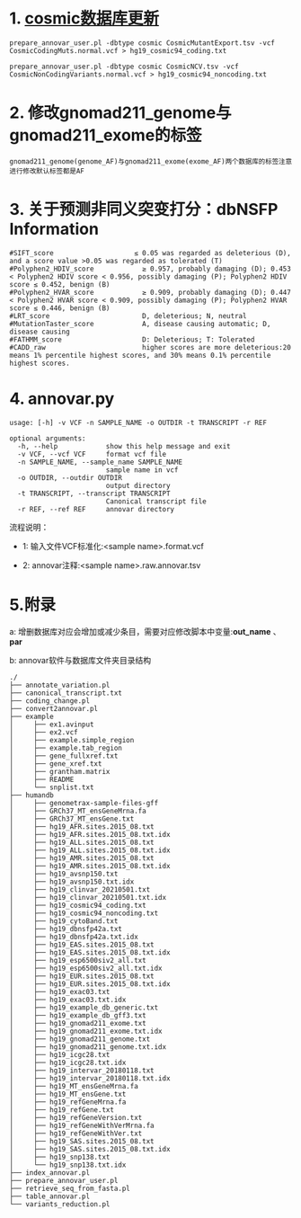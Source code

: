 # 1. [cosmic数据库更新](https://annovar.openbioinformatics.org/en/latest/user-guide/filter/)

    prepare_annovar_user.pl -dbtype cosmic CosmicMutantExport.tsv -vcf CosmicCodingMuts.normal.vcf > hg19_cosmic94_coding.txt

    prepare_annovar_user.pl -dbtype cosmic CosmicNCV.tsv -vcf CosmicNonCodingVariants.normal.vcf > hg19_cosmic94_noncoding.txt

# 2. 修改gnomad211_genome与gnomad211_exome的标签

    gnomad211_genome(genome_AF)与gnomad211_exome(exome_AF)两个数据库的标签注意进行修改默认标签都是AF

# 3. 关于预测非同义突变打分：dbNSFP Information

    #SIFT_score                    ≤ 0.05 was regarded as deleterious (D), and a score value >0.05 was regarded as tolerated (T)
    #Polyphen2_HDIV_score            ≥ 0.957, probably damaging (D); 0.453 < Polyphen2 HDIV score < 0.956, possibly damaging (P); Polyphen2 HDIV score ≤ 0.452, benign (B)
    #Polyphen2_HVAR_score            ≥ 0.909, probably damaging (D); 0.447 < Polyphen2 HVAR score < 0.909, possibly damaging (P); Polyphen2 HVAR score ≤ 0.446, benign (B)
    #LRT_score                       D, deleterious; N, neutral
    #MutationTaster_score            A, disease causing automatic; D, disease causing
    #FATHMM_score                    D: Deleterious; T: Tolerated
    #CADD_raw                        higher scores are more deleterious:20 means 1% percentile highest scores, and 30% means 0.1% percentile highest scores.

# 4. annovar.py

    usage: [-h] -v VCF -n SAMPLE_NAME -o OUTDIR -t TRANSCRIPT -r REF

    optional arguments:
      -h, --help            show this help message and exit
      -v VCF, --vcf VCF     format vcf file
      -n SAMPLE_NAME, --sample_name SAMPLE_NAME
                            sample name in vcf
      -o OUTDIR, --outdir OUTDIR
                            output directory
      -t TRANSCRIPT, --transcript TRANSCRIPT
                            Canonical transcript file
      -r REF, --ref REF     annovar directory


流程说明：

+   1:  输入文件VCF标准化:\<sample name\>.format.vcf 

+   2:  annovar注释:\<sample name\>.raw.annovar.tsv

# 5.附录

a:  增删数据库对应会增加或减少条目，需要对应修改脚本中变量:**out_name** 、 **par** 

b:  annovar软件与数据库文件夹目录结构

    ./
    ├── annotate_variation.pl
    ├── canonical_transcript.txt
    ├── coding_change.pl
    ├── convert2annovar.pl
    ├── example
    │     ├── ex1.avinput
    │     ├── ex2.vcf
    │     ├── example.simple_region
    │     ├── example.tab_region
    │     ├── gene_fullxref.txt
    │     ├── gene_xref.txt
    │     ├── grantham.matrix
    │     ├── README
    │     └── snplist.txt
    ├── humandb
    │     ├── genometrax-sample-files-gff
    │     ├── GRCh37_MT_ensGeneMrna.fa
    │     ├── GRCh37_MT_ensGene.txt
    │     ├── hg19_AFR.sites.2015_08.txt
    │     ├── hg19_AFR.sites.2015_08.txt.idx
    │     ├── hg19_ALL.sites.2015_08.txt
    │     ├── hg19_ALL.sites.2015_08.txt.idx
    │     ├── hg19_AMR.sites.2015_08.txt
    │     ├── hg19_AMR.sites.2015_08.txt.idx
    │     ├── hg19_avsnp150.txt
    │     ├── hg19_avsnp150.txt.idx
    │     ├── hg19_clinvar_20210501.txt
    │     ├── hg19_clinvar_20210501.txt.idx
    │     ├── hg19_cosmic94_coding.txt
    │     ├── hg19_cosmic94_noncoding.txt
    │     ├── hg19_cytoBand.txt
    │     ├── hg19_dbnsfp42a.txt
    │     ├── hg19_dbnsfp42a.txt.idx
    │     ├── hg19_EAS.sites.2015_08.txt
    │     ├── hg19_EAS.sites.2015_08.txt.idx
    │     ├── hg19_esp6500siv2_all.txt
    │     ├── hg19_esp6500siv2_all.txt.idx
    │     ├── hg19_EUR.sites.2015_08.txt
    │     ├── hg19_EUR.sites.2015_08.txt.idx
    │     ├── hg19_exac03.txt
    │     ├── hg19_exac03.txt.idx
    │     ├── hg19_example_db_generic.txt
    │     ├── hg19_example_db_gff3.txt
    │     ├── hg19_gnomad211_exome.txt
    │     ├── hg19_gnomad211_exome.txt.idx
    │     ├── hg19_gnomad211_genome.txt
    │     ├── hg19_gnomad211_genome.txt.idx
    │     ├── hg19_icgc28.txt
    │     ├── hg19_icgc28.txt.idx
    │     ├── hg19_intervar_20180118.txt
    │     ├── hg19_intervar_20180118.txt.idx
    │     ├── hg19_MT_ensGeneMrna.fa
    │     ├── hg19_MT_ensGene.txt
    │     ├── hg19_refGeneMrna.fa
    │     ├── hg19_refGene.txt
    │     ├── hg19_refGeneVersion.txt
    │     ├── hg19_refGeneWithVerMrna.fa
    │     ├── hg19_refGeneWithVer.txt
    │     ├── hg19_SAS.sites.2015_08.txt
    │     ├── hg19_SAS.sites.2015_08.txt.idx
    │     ├── hg19_snp138.txt
    │     └── hg19_snp138.txt.idx
    ├── index_annovar.pl
    ├── prepare_annovar_user.pl
    ├── retrieve_seq_from_fasta.pl
    ├── table_annovar.pl
    └── variants_reduction.pl